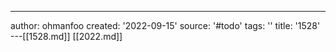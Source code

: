 ---
author: ohmanfoo
created: '2022-09-15'
source: '#todo'
tags: ''
title: '1528'
---[[1528.md]]
[[2022.md]]
